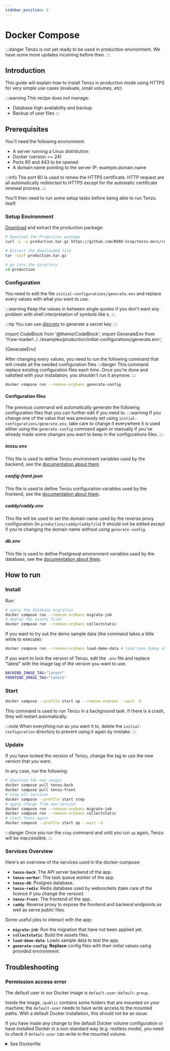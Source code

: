 ```yaml
---
sidebar_position: 3
---
```


# Docker Compose

:::danger
Tenzu is not yet ready to be used in production environment.
We have some more updates incoming before then.
:::

## Introduction
This guide will explain how to install Tenzu in production mode using HTTPS
for very simple use cases (evaluate, small volumes, *etc*)

:::warning
This recipe does not manage:
- Database high availability and backup
- Backup of user files
  :::

## Prerequisites

You'll need the following environment.

- A server running a Linux distribution
- Docker (version >= 24)
- Ports 80 and 443 to be opened
- A domain name pointing to the server IP: example.domain.name

:::info
The port 80 is used to renew the HTTPS certificate.
HTTP request are all automatically redirected to HTTPS except for the automatic certificate renewal process.
:::

You'll then need to run some setup tasks before being able to run Tenzu itself.

### Setup Environment

[Download](https://github.com/BIRU-Scop/tenzu-docs/releases/download/archive/production.tar.gz) and extract the production package:

```bash
# Download the Production package
curl -L -o production.tar.gz https://github.com/BIRU-Scop/tenzu-docs/releases/download/archive/production.tar.gz

# Extract the downloaded file
tar -xvzf production.tar.gz

# go into the directory
cd production
```

### Configuration

You need to edit the file `initial-configurations/generate.env` and replace every values with what you want to use.

:::warning
Keep the values in between single quotes if you don't want any problem with shell interpretation of symbols like `$`.
:::

:::tip
You can use [djecrety](https://djecrety.ir/) to generate a secret key.
:::

import CodeBlock from '@theme/CodeBlock';
import GenerateEnv from '!!raw-loader!../../examples/production/initial-configurations/generate.env';

<CodeBlock language="bash" title="production/initial-configurations/generate.env">{GenerateEnv}</CodeBlock>

After changing every values, you need to run the following command that will create all
the needed configuration files
:::danger
This command replace existing configuration files each time.
Once you're done and satisfied with your installation, you shouldn't run it anymore.
:::

```bash
docker compose run --remove-orphans generate-config
```


#### Configuration files

The previous command will automatically generate the following configuration files that you can further edit if you need to.
:::warning
If you change one of the value that was previously set using `initial-configurations/generate.env`,
take care to change it everywhere it is used either using the `generate-config` command again or
manually if you've already made some changes you want to keep in the configurations files.
:::

##### tenzu.env
This file is used to define Tenzu environment variables used by the backend, see the [documentation about them](../configuration.md#configure-tenzu-backend).

##### config-front.json
This file is used to define Tenzu configuration variables used by the frontend, see the [documentation about them](../configuration.md#configure-tenzu-frontend).

##### caddy/caddy.env
This file will be used to set the domain name used by the reverse proxy configuration (in `production/caddy/Caddyfile`)
It should not be edited except if you're changing the domain name without using `generate-config`.

##### db.env
This file is used to define Postgresql environment variables used by the database, see the [documentation about them](https://hub.docker.com/_/postgres).

## How to run

### Install
Run:

```bash
# apply the database migration
docker compose run --remove-orphans migrate-job
# deploy the assets files
docker compose run --remove-orphans collectstatic
```

If you want to try out the demo sample data (the command takes a little while to execute):

```bash
docker compose run --remove-orphans load-demo-data # load some dummy data
```

If you want to lock the version of Tenzu, edit the `.env` file and replace "latest" with the image tag
of the version you want to use.

```bash
BACKEND_IMAGE_TAG="latest"
FRONTEND_IMAGE_TAG="latest"
```

### Start

```bash
docker compose --profile start up --remove-orphans --wait -d
```

This command is used to run Tenzu in a background task. If there is a crash, they will restart automatically.

:::note
When everything run as you want it to, delete the `initial-configuration` directory to prevent using it again by mistake.
:::

### Update

If you have locked the version of Tenzu, change the tag to use the new version that you want.

In any case, run the following:

```bash
# download the new images
docker compose pull tenzu-back
docker compose pull tenzu-front
# stop all services
docker compose --profile start stop
# apply change from new version
docker compose run --remove-orphans migrate-job 
docker compose run --remove-orphans collectstatic
# start Tenzu again
docker compose --profile start up --wait -d
```

:::danger
Once you run the `stop` command and until you run `up` again, Tenzu will be inaccessible.
:::

### Services Overview

Here's an overview of the services used in the docker-compose:

- **`tenzu-back`**: The API server backend of the app.
- **`tenzu-worker`**: The task queue worker of the app.
- **`tenzu-db`**: Postgres database.
- **`tenzu-redis`**: Redis database used by websockets (take care of the licence if you change the version)
- **`tenzu-front`**: The frontend of the app.
- **`caddy`**: Reverse proxy to expose the frontend and backend endpoints as well as serve public files.

Some useful jobs to interact with the app:
- **`migrate-job`**: Run the migration that have not been applied yet.
- **`collectstatic`**: Build the assets files.
- **`load-demo-data`**: Loads sample data to test the app.
- **`generate-config`**: **Replace** config files with their initial values using provided environment.


## Troubleshooting

### Permission access error

The default user in our Docker image is `default-user:default-group`.

Inside the image, `/public` contains some folders that are mounted on your machine; the `default-user` needs to have write access to the mounted paths.
With a default Docker installation, this should not be an issue.

If you have made any change to the default Docker volume configuration or have installed Docker in a non-standard way (e.g. rootless mode), 
you need to check if `default-user` can write in the mounted volume.

<details>
  <summary>See Dockerfile</summary>
```docker reference title="tenzu/Dockerfile"
https://github.com/BIRU-Scop/tenzu-back/blob/main/buildrun/docker/tenzu/Dockerfile
```
</details>

